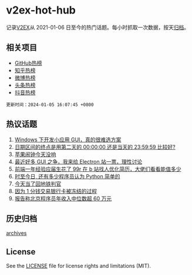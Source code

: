 # v2ex-hot-hub

 记录[V2EX](https://www.v2ex.com/)从 2021-01-06 日至今的热门话题。每小时抓取一次数据，按天[归档](archives)。
 
 ## 相关项目

- [GitHub热榜](https://github.com/it985/github-hot-hub)
- [知乎热榜](https://github.com/it985/zhihu-hot-hub)
- [微博热榜](https://github.com/it985/weibo-hot-hub)
- [头条热榜](https://github.com/it985/toutiao-hot-hub)
- [抖音热榜](https://github.com/it985/douyin-hot-hub)


 `更新时间：2024-01-05 16:07:45 +0800`

## 热议话题

1. [Windows 下开发小应用 GUI，真的很难选方案](https://www.v2ex.com/t/1005903)
1. [日期区间的终点是用第二天的 00:00:00 还是当天的 23:59:59 比较好?](https://www.v2ex.com/t/1006014)
1. [苹果闹钟今天没响](https://www.v2ex.com/t/1006003)
1. [最近好多 GUI 之争，我来给 Electron 站一票，理性讨论](https://www.v2ex.com/t/1006050)
1. [前端一年经验应届生花了 99r 在 b 站找人优化简历，大佬们看看能值多少](https://www.v2ex.com/t/1005917)
1. [时至今日, 还有多少程序员认为 Python 简单的](https://www.v2ex.com/t/1006067)
1. [今天当了回地铁判官](https://www.v2ex.com/t/1006029)
1. [因为 1 分钱交易银行卡被冻结的过程](https://www.v2ex.com/t/1005869)
1. [报告称北京程序员年收入中位数超 60 万元](https://www.v2ex.com/t/1006022)

## 历史归档

[archives](archives)

## License

See the [LICENSE](LICENSE) file for license rights and limitations (MIT).

